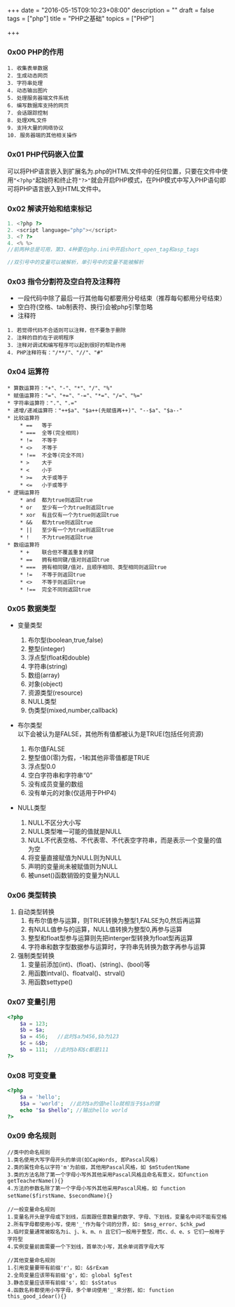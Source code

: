 +++
date = "2016-05-15T09:10:23+08:00"
description = ""
draft = false
tags = ["php"]
title = "PHP之基础"
topics = ["PHP"]

+++

### 0x00 PHP的作用
```
1. 收集表单数据
2. 生成动态网页
3. 字符串处理
4. 动态输出图片
5. 处理服务器端文件系统
6. 编写数据库支持的网页
7. 会话跟踪控制
8. 处理XML文件
9. 支持大量的网络协议
10. 服务器端的其他相关操作
```

### 0x01 PHP代码嵌入位置
可以将PHP语言嵌入到扩展名为.php的HTML文件中的任何位置，只要在文件中使用```"<?php"```起始符和终止符```"?>"```就会开启PHP模式，在PHP模式中写入PHP语句即可将PHP语言嵌入到HTML文件中。

### 0x02 解读开始和结束标记
```php
1. <?php ?>
2. <script language="php"></script>
3. <? ?>
4. <% %>
//前两种总是可用，第3、4种要在php.ini中开启short_open_tag和asp_tags

//双引号中的变量可以被解析，单引号中的变量不能被解析
```

### 0x03 指令分割符及空白符及注释符
* 一段代码中除了最后一行其他每句都要用分号结束（推荐每句都用分号结束）
* 空白符(空格、tab制表符、换行)会被php引擎忽略
* 注释符

```
1. 若觉得代码不合适则可以注释，但不要急于删除
2. 注释的目的在于说明程序
3. 注释对调试和编写程序可以起到很好的帮助作用
4. PHP注释符有："/**/"、"//"、"#"
```

### 0x04 运算符
```
* 算数运算符："+"、"-"、"*"、"/"、"%"
* 赋值运算符："="、"+="、"-="、"*="、"/="、"%="
* 字符串运算符："."、".="
* 递增/递减运算符："++$a"、"$a++(先赋值再++)"、"--$a"、"$a--"
* 比较运算符
    * ==   等于
    * ===  全等(完全相同)
    * !=   不等于
    * <>   不等于
    * !==  不全等(完全不同)
    * >    大于
    * <    小于
    * >=   大于或等于
    * <=   小于或等于
* 逻辑运算符
    * and  都为true则返回true
    * or   至少有一个为true则返回true
    * xor  有且仅有一个为true则返回true
    * &&   都为true则返回true
    * ||   至少有一个为true则返回true
    * !    不为true则返回true
* 数组运算符
    * +    联合但不覆盖重复的键
    * ==   拥有相同键/值对则返回true
    * ===  拥有相同键/值对，且顺序相同、类型相同则返回true
    * !=   不等于则返回true
    * <>   不等于则返回true
    * !==  完全不同则返回true
```

### 0x05 数据类型
* 变量类型
    1. 布尔型(boolean,true,false)
    2. 整型(integer)
    3. 浮点型(float和double)
    4. 字符串(string)
    5. 数组(array)
    6. 对象(object)
    7. 资源类型(resource)
    8. NULL类型
    9. 伪类型(mixed,number,callback)

* 布尔类型  
    以下会被认为是FALSE，其他所有值都被认为是TRUE(包括任何资源)

    1. 布尔值FALSE
    2. 整型值0(零)为假，-1和其他非零值都是TRUE
    3. 浮点型0.0
    4. 空白字符串和字符串“0”
    5. 没有成员变量的数组
    6. 没有单元的对象(仅适用于PHP4)

* NULL类型
    1. NULL不区分大小写
    2. NULL类型唯一可能的值就是NULL
    3. NULL不代表空格、不代表零、不代表空字符串，而是表示一个变量的值为空
    4. 将变量直接赋值为NULL则为NULL
    5. 声明的变量尚未被赋值则为NULL
    6. 被unset()函数销毁的变量为NULL

### 0x06 类型转换
1. 自动类型转换
    1. 有布尔值参与运算，则TRUE转换为整型1,FALSE为0,然后再运算
    2. 有NULL值参与的运算，NULL值转换为整型0,再参与运算
    3. 整型和float型参与运算则先把interger型转换为float型再运算
    4. 字符串和数字型数据参与运算时，字符串先转换为数字再参与运算
2. 强制类型转换
    1. 变量前添加(int)、(float)、(string)、(bool)等
    2. 用函数intval()、floatval()、strval()
    3. 用函数settype()

### 0x07 变量引用
```php
<?php
    $a = 123;
    $b = $a;
    $a = 456;   //此时$a为456,$b为123
    $c = &$b;
    $b = 111;  //此时$b和$c都是111
?>
```

### 0x08 可变变量
```php
<?php
    $a = 'hello';
    $$a = 'world';  //此时$a的值hello就相当于$$a的键
    echo "$a $hello"; //输出hello world
?>
```

### 0x09 命名规则
```
//类中的命名规则
1.类名使用大写字母开头的单词(如CapWords, 即Pascal风格)
2.类的属性命名以字符'm'为前缀，其他用Pascal风格，如 $mStudentName
3.类的方法名除了第一个字母小写外其他采用Pascal风格且命名有意义，如function getTeacherName(){}
4.方法的参数名除了第一个字母小写外其他采用Pascal风格，如 function setName($firstName、$secondName){}

//一般变量命名规则
1.变量名开头是字母或下划线，后面跟任意数量的数字、字母、下划线，变量名中间不能有空格
2.所有字母都使用小写，使用'_'作为每个词的分界，如: $msg_error、$chk_pwd
3.临时变量通常被取名为i、j、k、m、n 且它们一般用于整型，而c、d、e、s 它们一般用于字符型
4.实例变量前面需要一个下划线，首单次小写，其余单词首字母大写

//其他变量命名规则
1.引用变量要带有前缀'r'，如: &$rExam
2.全局变量应该带有前缀'g'，如: global $gTest
3.静态变量应该带有前缀's'，如: $sStatus
4.函数名称都使用小写字母，多个单词使用'_'来分割，如: function this_good_idear(){}
```
